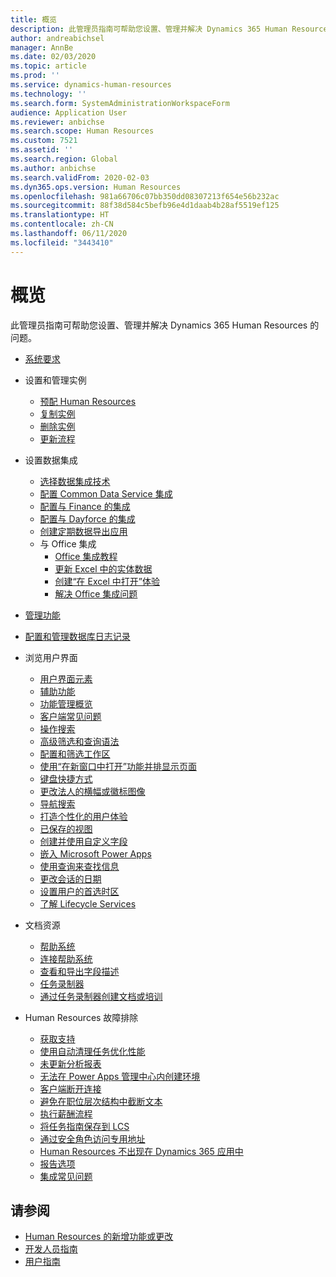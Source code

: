```yaml
---
title: 概览
description: 此管理员指南可帮助您设置、管理并解决 Dynamics 365 Human Resources 的问题。
author: andreabichsel
manager: AnnBe
ms.date: 02/03/2020
ms.topic: article
ms.prod: ''
ms.service: dynamics-human-resources
ms.technology: ''
ms.search.form: SystemAdministrationWorkspaceForm
audience: Application User
ms.reviewer: anbichse
ms.search.scope: Human Resources
ms.custom: 7521
ms.assetid: ''
ms.search.region: Global
ms.author: anbichse
ms.search.validFrom: 2020-02-03
ms.dyn365.ops.version: Human Resources
ms.openlocfilehash: 981a66706c07bb350dd08307213f654e56b232ac
ms.sourcegitcommit: 88f38d584c5befb96e4d1daab4b28af5519ef125
ms.translationtype: HT
ms.contentlocale: zh-CN
ms.lasthandoff: 06/11/2020
ms.locfileid: "3443410"
---
```

# <a name="overview"></a>概览

此管理员指南可帮助您设置、管理并解决 Dynamics 365 Human Resources 的问题。

- [系统要求](hr-admin-system-requirements.md)

- 设置和管理实例
  - [预配 Human Resources](hr-admin-setup-provision.md)
  - [复制实例](hr-admin-setup-copy-instance.md)
  - [删除实例](hr-admin-setup-remove-instance.md)
  - [更新流程](hr-admin-setup-update-process.md)

- 设置数据集成
  - [选择数据集成技术](hr-admin-integration-choose-technology.md)
  - [配置 Common Data Service 集成](hr-admin-integration-common-data-service.md)
  - [配置与 Finance 的集成](hr-admin-integration-finance.md)
  - [配置与 Dayforce 的集成](hr-admin-integration-dayforce.md)
  - [创建定期数据导出应用](hr-admin-integration-recurring-data-export.md)
  - 与 Office 集成
    - [Office 集成教程](../dev-itpro/office-integration/office-integration-tutorial.md?toc=/dynamics365/unified-operations/talent/toc.json)
    - [更新 Excel 中的实体数据](../dev-itpro/office-integration/use-excel-add-in.md?toc=/dynamics365/unified-operations/talent/toc.json)
    - [创建“在 Excel 中打开”体验](../dev-itpro/office-integration/office-integration-edit-excel.md?toc=/dynamics365/unified-operations/talent/toc.json)
    - [解决 Office 集成问题](../dev-itpro/office-integration/office-integration-troubleshooting.md?toc=/dynamics365/unified-operations/talent/toc.json)

- [管理功能](hr-admin-manage-features.md)

- [配置和管理数据库日志记录](hr-admin-database-logging.md)

- 浏览用户界面
  - [用户界面元素](../fin-ops-core/fin-ops/get-started/user-interface-elements.md?toc=/dynamics365/human-resources/toc.json)
  - [辅助功能](../fin-ops-core/fin-ops/get-started/accessibility-features.md?toc=/dynamics365/human-resources/toc.json)
  - [功能管理概览](../fin-ops-core/fin-ops/get-started/feature-management/feature-management-overview.md?toc=/dynamics365/human-resources/toc.json)
  - [客户端常见问题](../fin-ops-core/fin-ops/get-started/client-faq.md?toc=/dynamics365/human-resources/toc.json)
  - [操作搜索](../fin-ops-core/fin-ops/get-started/action-search.md?toc=/dynamics365/human-resources/toc.json)
  - [高级筛选和查询语法](../fin-ops-core/fin-ops/get-started/advanced-filtering-query-options.md?toc=/dynamics365/human-resources/toc.json)
  - [配置和筛选工作区](../fin-ops-core/fin-ops/get-started/configure-filter-workspaces.md?toc=/dynamics365/financehuman-resources/toc.json)
  - [使用“在新窗口中打开”功能并排显示页面](../fin-ops-core/fin-ops/get-started/display-pages-side-by-side.md?toc=/dynamics365/human-resources/toc.json)
  - [键盘快捷方式](../fin-ops-core/fin-ops/get-started/shortcut-keys.md?toc=/dynamics365/human-resources/toc.json)
  - [更改法人的横幅或徽标图像](../fin-ops-core/fin-ops/get-started/tasks/change-banner-or-logo.md?toc=/dynamics365/human-resources/toc.json)
  - [导航搜索](../fin-ops-core/fin-ops/get-started/navigation-search.md?toc=/dynamics365/human-resources/toc.json)
  - [打造个性化的用户体验](../fin-ops-core/fin-ops/get-started/personalize-user-experience.md?toc=/dynamics365/human-resources/toc.json)
  - [已保存的视图](../fin-ops-core/fin-ops/get-started/saved-views.md?toc=/dynamics365/human-resources/toc.json)
  - [创建并使用自定义字段](../fin-ops-core/fin-ops/get-started/user-defined-fields.md?toc=/dynamics365/human-resources/toc.json)
  - [嵌入 Microsoft Power Apps](../fin-ops-core/fin-ops/get-started/embed-power-apps.md?toc=/dynamics365/human-resources/toc.json)
  - [使用查询来查找信息](../fin-ops-core/fin-ops/get-started/use-lookups-to-find-information.md?toc=/dynamics365/human-resources/toc.json)
  - [更改会话的日期](../fin-ops-core/fin-ops/organization-administration/tasks/change-date-session.md?toc=/dynamics365/human-resources/toc.json)
  - [设置用户的首选时区](../fin-ops-core/fin-ops/organization-administration/tasks/set-users-preferred-time-zone.md?toc=/dynamics365/human-resources/toc.json)
  - [了解 Lifecycle Services](../fin-ops-core/dev-itpro/lifecycle-services/lcs-works-lcs.md?toc=/dynamics365/human-resources/toc.json)

- 文档资源
  - [帮助系统](../fin-ops-core/fin-ops/get-started/help-overview.md?toc=/dynamics365/human-resources/toc.json)
  - [连接帮助系统](../fin-ops-core/fin-ops/get-started/help-connect.md?toc=/dynamics365/human-resources/toc.json)
  - [查看和导出字段描述](../fin-ops-core/fin-ops/get-started/view-export-field-descriptions.md?toc=/dynamics365/human-resources/toc.json)
  - [任务录制器](../fin-ops-core/dev-itpro/user-interface/task-recorder.md?toc=/dynamics365/human-resources/toc.json)
  - [通过任务录制器创建文档或培训](../fin-ops-core/dev-itpro/user-interface/task-recorder-training-docs.md?toc=/dynamics365/human-resources/toc.json)

- Human Resources 故障排除
  - [获取支持](hr-admin-troubleshooting-support.md)
  - [使用自动清理任务优化性能](hr-admin-troubleshooting-batch-history.md)
  - [未更新分析报表](hr-admin-troubleshooting-analytic-reports.md)
  - [无法在 Power Apps 管理中心内创建环境](hr-admin-troubleshooting-power-apps.md)
  - [客户端断开连接](hr-admin-troubleshooting-disconnect.md)
  - [避免在职位层次结构中截断文本](hr-admin-troubleshooting-truncate.md)
  - [执行薪酬流程](hr-admin-troubleshooting-compensation.md)
  - [将任务指南保存到 LCS](hr-admin-troubleshooting-task-guide.md)
  - [通过安全角色访问专用地址](hr-admin-troubleshooting-private-addresses.md)
  - [Human Resources 不出现在 Dynamics 365 应用中](hr-admin-troubleshooting-not-in-apps.md)
  - [报告选项](hr-admin-troubleshooting-reporting.md)
  - [集成常见问题](hr-admin-troubleshooting-integration.md)

## <a name="see-also"></a>请参阅

- [Human Resources 的新增功能或更改](hr-admin-whats-new.md)
- [开发人员指南](hr-developer-overview.md)
- [用户指南](hr-hrpro-overview.md)